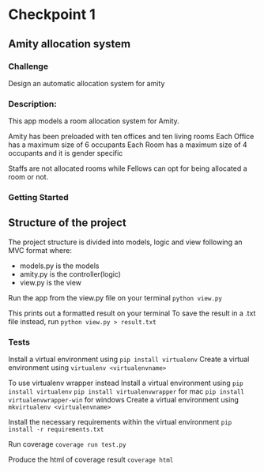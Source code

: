 # Checkpoint 1

## Amity allocation system

### Challenge
Design an automatic allocation system for amity 

### Description:
This app models a room allocation system for Amity.

Amity has been preloaded with ten offices and ten living rooms
Each Office has a maximum size of 6 occupants
Each Room has a maximum size of 4 occupants and it is gender specific

Staffs are not allocated rooms while Fellows can opt for being allocated a room or not.

### Getting Started
## Structure of the project
The project structure is divided into models, logic and view following an MVC format where:
* models.py is the models
* amity.py is the controller(logic) 
* view.py is the view

Run the app from the view.py file on your terminal
`python view.py` 

This prints out a formatted result on your terminal
To save the result in a .txt file instead, run
`python view.py > result.txt`

### Tests
Install a virtual environment using
`pip install virtualenv`
Create a virtual environment using
`virtualenv <virtualenvname>`

To use virtualenv wrapper instead
Install a virtual environment using 
`pip install virtualenv`
`pip install virtualenvwrapper` for mac
`pip install virtualenvwrapper-win` for windows
Create a virtual environment using
`mkvirtualenv <virtualenvname>`

Install the necessary requirements within the virtual environment
`pip install -r requirements.txt`

Run coverage
`coverage run test.py`

Produce the html of coverage result
`coverage html`
